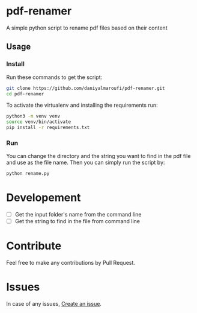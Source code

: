 # pdf-renamer
A simple python script to rename pdf files based on their content

## Usage

### Install

Run these commands to get the script:

```bash
git clone https://github.com/daniyalmaroufi/pdf-renamer.git
cd pdf-renamer
```

To activate the virtualenv and installing the requirements run:

```bash
python3 -m venv venv
source venv/bin/activate
pip install -r requirements.txt
```

### Run

You can change the directory and the string you want to find in the pdf file and use as the file name. Then you can simply run the script by:

```bash
python rename.py
```

# Developement

- [ ] Get the input folder's name from the command line
- [ ] Get the string to find in the file from command line

# Contribute

Feel free to make any contributions by Pull Request.


# Issues

In case of any issues, [Create an issue](https://github.com/daniyalmaroufi/pdf-renamer/issues).
